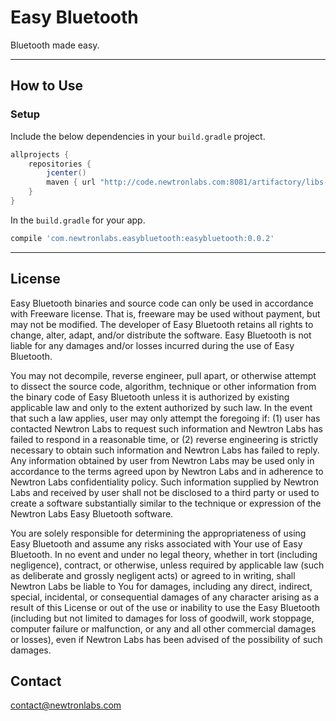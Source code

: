 # Easy Bluetooth

Bluetooth made easy.

----

## How to Use 

### Setup

Include the below dependencies in your `build.gradle` project.

```gradle
allprojects {
    repositories {
        jcenter()
        maven { url "http://code.newtronlabs.com:8081/artifactory/libs-release-local" }
    }
}
```

In the `build.gradle` for your app.

```gradle
compile 'com.newtronlabs.easybluetooth:easybluetooth:0.0.2'
```

---
## License

Easy Bluetooth binaries and source code can only be used in accordance with Freeware license. That is, freeware may be used without payment, but may not be modified. The developer of Easy Bluetooth retains all rights to change, alter, adapt, and/or distribute the software. Easy Bluetooth is not liable for any damages and/or losses incurred during the use of Easy Bluetooth.

You may not decompile, reverse engineer, pull apart, or otherwise attempt to dissect the source code, algorithm, technique or other information from the binary code of Easy Bluetooth unless it is authorized by existing applicable law and only to the extent authorized by such law. In the event that such a law applies, user may only attempt the foregoing if: (1) user has contacted Newtron Labs to request such information and Newtron Labs has failed to respond in a reasonable time, or (2) reverse engineering is strictly necessary to obtain such information and Newtron Labs has failed to reply. Any information obtained by user from Newtron Labs may be used only in accordance to the terms agreed upon by Newtron Labs and in adherence to Newtron Labs confidentiality policy. Such information supplied by Newtron Labs and received by user shall not be disclosed to a third party or used to create a software substantially similar to the technique or expression of the Newtron Labs Easy Bluetooth software.

You are solely responsible for determining the appropriateness of using Easy Bluetooth and assume any risks associated with Your use of Easy Bluetooth. In no event and under no legal theory, whether in tort (including negligence), contract, or otherwise, unless required by applicable law (such as deliberate and grossly negligent acts) or agreed to in writing, shall Newtron Labs be liable to You for damages, including any direct, indirect, special, incidental, or consequential damages of any character arising as a result of this License or out of the use or inability to use the Easy Bluetooth (including but not limited to damages for loss of goodwill, work stoppage, computer failure or malfunction, or any and all other commercial damages or losses), even if Newtron Labs has been advised of the possibility of such damages. 

## Contact

contact@newtronlabs.com
